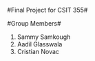 #Final Project for CSIT 355#

#Group Members#

1. Sammy Samkough
2. Aadil Glasswala
3. Cristian Novac
